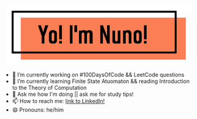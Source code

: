 
<div align="center">
<img src=https://github.com/NunoAGoncalves/NunoAGoncalves/blob/master/Banner.PNG>
</div>

- 🔭 I’m currently working on #100DaysOfCode && LeetCode questions
- 🌱 I’m currently learning Finite State Atuomaton && reading Introduction to the Theory of Computation
- 💬 Ask me how I'm doing || ask me for study tips!
- 📫 How to reach me: [link to LinkedIn!](https://www.linkedin.com/in/nuno-alexandre-goncalves-925b18162/)
- 😄 Pronouns: he/him

